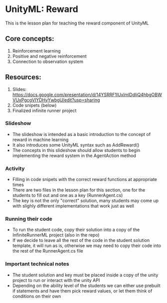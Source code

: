 # UnityML: Reward

This is the lesson plan for teaching the reward component of UnityML

## Core concepts:
1. Reinforcement learning
2. Positive and negative reinforcement
3. Connection to observation system


## Resources:
1. Slides: https://docs.google.com/presentation/d/14YSRRF1lUxlmlDdIiQ4hbgOBWVUxPgcgVIYDHyYwbgU/edit?usp=sharing
2. Code snipets (below)
3. Finalized infinite runner project


### Slideshow
- The slideshow is intended as a basic introduction to the concept of reward in machine learning
- It also introduces some UnityML syntax such as AddReward()
- The concepts in this slideshow should allow students to begin implementing the reward system in the AgentAction method


### Activity
- Filling in code snipets with the correct reward functions at appropriate times
- There are two files in the lesson plan for this section, one for the students to fill out and one as a key (RunnerAgent.cs)
- The key is not the only "correct" solution, many students may come up with slighly different implementations that work just as well

### Running their code
- To run the student code, copy their solution into a copy of the InfiniteRunnerML project (also in the repo)
- If we decide to leave all the rest of the code in the student solution template, it will run as is, otherwise we may need to copy their code into the rest of the RunnerAgent.cs file

### Important technical notes
- The student solution and key must be placed inside a copy of the unity project to run or interact with the unity API
- Depending on the ability level of the students we can either use prebuilt if statements and have them pick reward values, or let them think of conditions on their own
